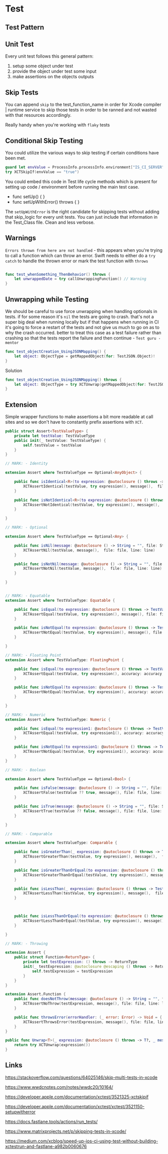 # Test


## Test Pattern

## Unit Test

Every unit test follows this general pattern:  

1.  setup some object under test
2.  provide the object under test some input
3.  make assertions on the objects outputs




## Skip Tests

You can append `skip` to the test_function_name in order for Xcode compiler | runtime service to skip those tests in order to be ranned and not wasted with that resources accordingly.

Really handy when you're working with `flaky` tests


## Conditional Skip Testing

You could utilize the various ways to skip testing if certain conditions have been met.

```swift
guard let envValue = ProcessInfo.processInfo.environment["IS_CI_SERVER"] else { return }
try XCTSkipIf(envValue == "true")
```

You could embed this code in Test life cycle methods which is present for setting up code / environment before running the main test case.

- func setUp() { }
- func setUpWithError() throws { }

The `setUpWithError` is the right candidate for skipping tests without adding that skip_logic for every unit tests. You can just include that information in the Test_Class file.
Clean and less verbose.


## Warnings

`Errors thrown from here are not handled` - this appears when you're trying to call a function which can throw an error. Swift needs to either do a `try catch` to handle the thrown error or mark the test function with `throws`

```swift

func test_whenSomething_ThenBehavior() throws {
	let unwrappedDate = try callUnwrappingFunction() // Warning
}
```


## Unwrapping while Testing

We should be careful to use force unwrapping when handling optionals in tests. if for some reason it's `nil` the tests are going to crash. that's not a super big deal when running locally but if that happens when running in CI it's going to force a restart of the tests and not give us much to go on as to why the crash occurred. better to treat this case as a test failure rather than crashing so that the tests report the failure and then continue - `Test guru - mentor`

```swift
func test_objectCreation_UsingJSONMapping() {
	let object: ObjectType = getMappedObject(for: TestJSON.Object)!
}
```

Solution

```swift
func test_objectCreation_UsingJSONMapping() throws {
	let object: ObjectType = try XCTUnwrap(getMappedObject(for: TestJSON.Object))
}
```


## Extension

Simple wrapper functions to make assertions a bit more readable at call sites and so we don't have to constantly prefix assertions with `XCT`.

```swift
public struct Assert<TestValueType> {
    private let testValue: TestValueType
    public init(_ testValue: TestValueType) {
        self.testValue = testValue
    }
}
```

```swift
// MARK: - Identity

extension Assert where TestValueType == Optional<AnyObject> {

    public func isIdentical<R>(to expression: @autoclosure () throws -> R, message: @autoclosure () -> String = "", file: StaticString = #filePath, line: UInt = #line) where R == TestValueType {
        XCTAssertIdentical(testValue, try expression(), message(),  file: file, line: line)
    }

    public func isNotIdentical<R>(to expression: @autoclosure () throws -> R, message: @autoclosure () -> String = "", file: StaticString = #filePath, line: UInt = #line) where R == TestValueType {
        XCTAssertNotIdentical(testValue, try expression(), message(),  file: file, line: line)
    }

}
```

```swift
// MARK: - Optional

extension Assert where TestValueType == Optional<Any> {

    public func isNil(message: @autoclosure () -> String = "", file: StaticString = #filePath, line: UInt = #line) {
        XCTAssertNil(testValue, message(),  file: file, line: line)
    }

    public func isNotNil(message: @autoclosure () -> String = "", file: StaticString = #filePath, line: UInt = #line) {
        XCTAssertNotNil(testValue, message(),  file: file, line: line)
    }

}
```

```swift

// MARK: - Equatable
extension Assert where TestValueType: Equatable {

    public func isEqual(to expression: @autoclosure () throws -> TestValueType, message: @autoclosure () -> String = "", file: StaticString = #filePath, line: UInt = #line) {
        XCTAssertEqual(testValue, try expression(), message(), file: file, line: line)
    }

    public func isNotEqual(to expression: @autoclosure () throws -> TestValueType, message: @autoclosure () -> String = "", file: StaticString = #filePath, line: UInt = #line) {
        XCTAssertNotEqual(testValue, try expression(), message(), file: file, line: line)
    }

}
```

```swift
// MARK: - Floating Point
extension Assert where TestValueType: FloatingPoint {

    public func isEqual(to expression: @autoclosure () throws -> TestValueType, withAccuracy accuracy: TestValueType, message: @autoclosure () -> String = "", file: StaticString = #filePath, line: UInt = #line) {
        XCTAssertEqual(testValue, try expression(), accuracy: accuracy, message(), file: file, line: line)
    }

    public func isNotEqual(to expression: @autoclosure () throws -> TestValueType, withAccuracy accuracy: TestValueType, message: @autoclosure () -> String = "", file: StaticString = #filePath, line: UInt = #line) {
        XCTAssertNotEqual(testValue, try expression(), accuracy: accuracy, message(), file: file, line: line)
    }

}
```

  
```swift
// MARK: - Numeric
extension Assert where TestValueType: Numeric {

    public func isEqual(to expression1: @autoclosure () throws -> TestValueType, withAccuracy accuracy: TestValueType, message: @autoclosure () -> String = "", file: StaticString = #filePath, line: UInt = #line) {
        XCTAssertEqual(testValue, try expression1(), accuracy: accuracy, message(), file: file, line: line)
    }

    public func isNotEqual(to expression1: @autoclosure () throws -> TestValueType, withAccuracy accuracy: TestValueType, message: @autoclosure () -> String = "", file: StaticString = #filePath, line: UInt = #line) {
        XCTAssertNotEqual(testValue, try expression1(), accuracy: accuracy, message(), file: file, line: line)
    }
}
```

```swift
// MARK: - Boolean

extension Assert where TestValueType == Optional<Bool> {

    public func isFalse(message: @autoclosure () -> String = "", file: StaticString = #filePath, line: UInt = #line) {
        XCTAssertFalse(testValue ?? true, message(), file: file, line: line)
    }

    public func isTrue(message: @autoclosure () -> String = "", file: StaticString = #filePath, line: UInt = #line) {
        XCTAssertTrue(testValue ?? false, message(), file: file, line: line)
    }

}
```

```swift
// MARK: - Comparable

extension Assert where TestValueType: Comparable {

    public func isGreaterThan(_ expression: @autoclosure () throws -> TestValueType, _ message: @autoclosure () -> String = "", file: StaticString = #filePath, line: UInt = #line) {
        XCTAssertGreaterThan(testValue, try expression(), message(),  file: file, line: line)
    }

    public func isGreaterThanOrEqual(to expression: @autoclosure () throws -> TestValueType, message: @autoclosure () -> String = "", file: StaticString = #filePath, line: UInt = #line) {
        XCTAssertGreaterThanOrEqual(testValue, try expression(), message(),  file: file, line: line)
    }

    public func isLessThan(_ expression: @autoclosure () throws -> TestValueType, _ message: @autoclosure () -> String = "", file: StaticString = #filePath, line: UInt = #line) {
        XCTAssertLessThan(testValue, try expression(), message(),  file: file, line: line)
    }

  

    public func isLessThanOrEqual(to expression: @autoclosure () throws -> TestValueType, message: @autoclosure () -> String = "", file: StaticString = #filePath, line: UInt = #line) {
        XCTAssertLessThanOrEqual(testValue, try expression(), message(),  file: file, line: line)
    }

}

```

```swift
// MARK: - Throwing

extension Assert {
    public struct Function<ReturnType> {
        private let testExpression: () throws -> ReturnType
        init(_ testExpression: @autoclosure @escaping () throws -> ReturnType) {
            self.testExpression = testExpression
        }
    }
}

extension Assert.Function {
    public func doesNotThrow(message: @autoclosure () -> String = "", file: StaticString = #filePath, line: UInt = #line) {
        XCTAssertNoThrow(testExpression, message(), file: file, line: line)
    }

    public func throwsError(errorHandler: (_ error: Error) -> Void = { _ in }, message: @autoclosure () -> String = "", file: StaticString = #filePath, line: UInt = #line) {
        XCTAssertThrowsError(testExpression, message(), file: file, line: line, errorHandler)
    }
}

public func Unwrap<T>(_ expression: @autoclosure () throws -> T?, _ message: @autoclosure () -> String = "", file: StaticString = #filePath, line: UInt = #line) throws -> T {
    return try XCTUnwrap(expression())
}
```
## Links

https://stackoverflow.com/questions/64025146/skip-multi-tests-in-xcode

https://www.wwdcnotes.com/notes/wwdc20/10164/

https://developer.apple.com/documentation/xctest/3521325-xctskipif

https://developer.apple.com/documentation/xctest/xctest/3521150-setupwitherror

https://docs.fastlane.tools/actions/run_tests/

https://www.matrixprojects.net/p/skipping-tests-in-xcode/

https://medium.com/xcblog/speed-up-ios-ci-using-test-without-building-xctestrun-and-fastlane-a982b0060676